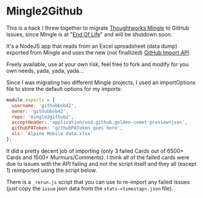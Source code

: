 # Mingle2Github

This is a hack I threw together to migrate [Thoughtworks Mingle](https://www.thoughtworks.com/mingle) to GitHub Issues, since Mingle is at "[End Of Life](https://www.thoughtworks.com/mingle/docs/mingle_eol.html)" and will be shutdown soon.

It's a NodeJS app that reads from an Excel spreadsheet (data dump) exported from Mingle and uses the new (not finallized) [GitHub Import API](https://gist.github.com/jonmagic/5282384165e0f86ef105)

Freely available, use at your own risk, feel free to fork and modify for you own needs, yada, yada, yada...

Since I was migrating two different Mingle projects, I used an importOptions file to store the default options for my imports:

```js
module.exports = {
  username: 'githubbob42',
  owner: 'githubbob42',
  repo: 'mingle2github2',
  acceptHeader: 'application/vnd.github.golden-comet-preview+json',
  githubPAToken: 'githubPAToken goes here',
  xls: 'Alpine Mobile data.xlsx'
};
```

It did a pretty decent job of importing (only 3 failed Cards out of 6500+ Cards and 1500+ Murmurs/Comments).  I think all of the failed cards were due to issues with the API failing and not the script itself and they all (except 1) reimported using the script below.

There is a `_rerun.js` script that you can use to re-import any failed Issues (just copy the `issue` json data from the `stats-<timestap>.json` file).


